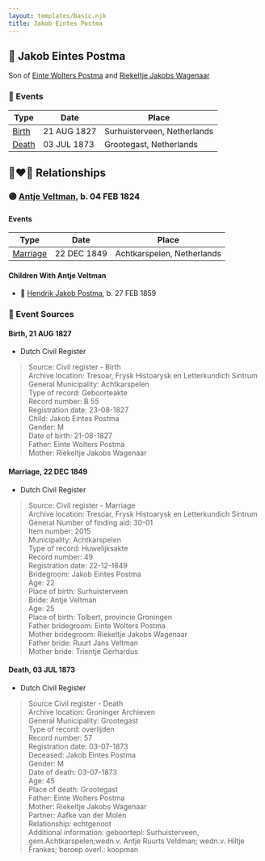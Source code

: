 ```yaml
---
layout: templates/basic.njk
title: Jakob Eintes Postma
---
```

## 🔵 Jakob Eintes Postma

Son of [Einte Wolters Postma](/people/1/18880768) and [Riekeltje Jakobs Wagenaar](/people/7/77820694)

### 📆 Events

Type | Date | Place
------ | ------ | ------
[Birth](#event-6ff83f50-629c-42f4-9948-417743593ef5) | 21 AUG 1827 | Surhuisterveen, Netherlands
[Death](#event-cfaa406c-b072-408e-84b6-351c96e82b78) | 03 JUL 1873 | Grootegast, Netherlands

## 👩‍❤️‍👨 Relationships

### 🟣 [Antje Veltman](/people/9/90951593), b. 04 FEB 1824

#### Events

Type | Date | Place
------ | ------ | ------
[Marriage](#event-366878bd-bbc9-45fa-af65-4a742babce5e) | 22 DEC 1849 | Achtkarspelen, Netherlands
#### Children With Antje Veltman
* 🔵 [Hendrik Jakob Postma](/people/3/31727152), b. 27 FEB 1859
### 📰 Event Sources

#### <a id="event-6ff83f50-629c-42f4-9948-417743593ef5"></a> Birth, 21 AUG 1827
* Dutch Civil Register
>   
  > Source: Civil register - Birth  
  > Archive location: Tresoar, Frysk Histoarysk en Letterkundich Sintrum  
  > General Municipality: Achtkarspelen  
  > Type of record: Geboorteakte  
  > Record number: B 55  
  > Registration date: 23-08-1827  
  > Child: Jakob Eintes Postma  
  > Gender: M  
  > Date of birth: 21-08-1827  
  > Father: Einte Wolters Postma  
  > Mother: Riekeltje Jakobs Wagenaar

#### <a id="event-366878bd-bbc9-45fa-af65-4a742babce5e"></a> Marriage, 22 DEC 1849
* Dutch Civil Register
>   
  > Source: Civil register - Marriage  
  > Archive location: Tresoar, Frysk Histoarysk en Letterkundich Sintrum  
  > General Number of finding aid: 30-01  
  > Item number: 2015  
  > Municipality: Achtkarspelen  
  > Type of record: Huwelijksakte  
  > Record number: 49  
  > Registration date: 22-12-1849  
  > Bridegroom: Jakob Eintes Postma  
  > Age: 22  
  > Place of birth: Surhuisterveen  
  > Bride: Antje Veltman  
  > Age: 25  
  > Place of birth: Tolbert, provincie Groningen  
  > Father bridegroom: Einte Wolters Postma  
  > Mother bridegroom: Riekeltje Jakobs Wagenaar  
  > Father bride: Ruurt Jans Veltman  
  > Mother bride: Trientje Gerhardus
#### <a id="event-cfaa406c-b072-408e-84b6-351c96e82b78"></a> Death, 03 JUL 1873
* Dutch Civil Register
>   
  > Source Civil register - Death  
  > Archive location: Groninger Archieven  
  > General Municipality: Grootegast  
  > Type of record: overlijden  
  > Record number: 57  
  > Registration date: 03-07-1873  
  > Deceased: Jakob Eintes Postma  
  > Gender: M  
  > Date of death: 03-07-1873  
  > Age: 45  
  > Place of death: Grootegast  
  > Father: Einte Wolters Postma  
  > Mother: Riekeltje Jakobs Wagenaar  
  > Partner: Aafke van der Molen  
  > Relationship: echtgenoot  
  > Additional information: geboortepl: Surhuisterveen, gem.Achtkarspelen;wedn.v. Antje Ruurts Veldman; wedn.v. Hiltje Frankes; beroep overl.: koopman
